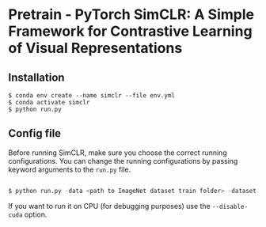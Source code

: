 # Pretrain - PyTorch SimCLR: A Simple Framework for Contrastive Learning of Visual Representations

## Installation

```
$ conda env create --name simclr --file env.yml
$ conda activate simclr
$ python run.py
```

## Config file

Before running SimCLR, make sure you choose the correct running configurations. You can change the running configurations by passing keyword arguments to the ```run.py``` file.

```python

$ python run.py -data <path to ImageNet dataset train folder> -dataset-name imageNet100 --log-every-n-steps 100 --epochs 100

```

If you want to run it on CPU (for debugging purposes) use the ```--disable-cuda``` option.

